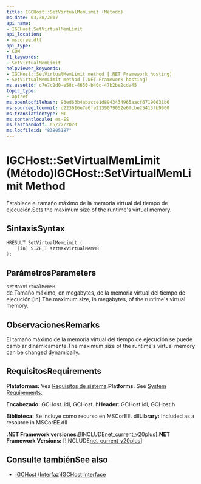```yaml
---
title: IGCHost::SetVirtualMemLimit (Método)
ms.date: 03/30/2017
api_name:
- IGCHost.SetVirtualMemLimit
api_location:
- mscoree.dll
api_type:
- COM
f1_keywords:
- SetVirtualMemLimit
helpviewer_keywords:
- IGCHost::SetVirtualMemLimit method [.NET Framework hosting]
- SetVirtualMemLimit method [.NET Framework hosting]
ms.assetid: c7e7c2d0-e58c-4650-b40c-47b2be2cda45
topic_type:
- apiref
ms.openlocfilehash: 93ed63b4abacce1d8943434965aacf67190631b6
ms.sourcegitcommit: d223616e7e6fe2139079052e6fcbe25413fb9900
ms.translationtype: MT
ms.contentlocale: es-ES
ms.lasthandoff: 05/22/2020
ms.locfileid: "83805187"
---
```

# <a name="igchostsetvirtualmemlimit-method"></a><span data-ttu-id="6678d-102">IGCHost::SetVirtualMemLimit (Método)</span><span class="sxs-lookup"><span data-stu-id="6678d-102">IGCHost::SetVirtualMemLimit Method</span></span>
<span data-ttu-id="6678d-103">Establece el tamaño máximo de la memoria virtual del tiempo de ejecución.</span><span class="sxs-lookup"><span data-stu-id="6678d-103">Sets the maximum size of the runtime's virtual memory.</span></span>  
  
## <a name="syntax"></a><span data-ttu-id="6678d-104">Sintaxis</span><span class="sxs-lookup"><span data-stu-id="6678d-104">Syntax</span></span>  
  
```cpp  
HRESULT SetVirtualMemLimit (  
    [in] SIZE_T sztMaxVirtualMemMB  
);  
```  
  
## <a name="parameters"></a><span data-ttu-id="6678d-105">Parámetros</span><span class="sxs-lookup"><span data-stu-id="6678d-105">Parameters</span></span>  
 `sztMaxVirtualMemMB`  
 <span data-ttu-id="6678d-106">de Tamaño máximo, en megabytes, de la memoria virtual del tiempo de ejecución.</span><span class="sxs-lookup"><span data-stu-id="6678d-106">[in] The maximum size, in megabytes, of the runtime's virtual memory.</span></span>  
  
## <a name="remarks"></a><span data-ttu-id="6678d-107">Observaciones</span><span class="sxs-lookup"><span data-stu-id="6678d-107">Remarks</span></span>  
 <span data-ttu-id="6678d-108">El tamaño máximo de la memoria virtual del tiempo de ejecución se puede cambiar dinámicamente.</span><span class="sxs-lookup"><span data-stu-id="6678d-108">The maximum size of the runtime's virtual memory can be changed dynamically.</span></span>  
  
## <a name="requirements"></a><span data-ttu-id="6678d-109">Requisitos</span><span class="sxs-lookup"><span data-stu-id="6678d-109">Requirements</span></span>  
 <span data-ttu-id="6678d-110">**Plataformas:** Vea [Requisitos de sistema](../../get-started/system-requirements.md).</span><span class="sxs-lookup"><span data-stu-id="6678d-110">**Platforms:** See [System Requirements](../../get-started/system-requirements.md).</span></span>  
  
 <span data-ttu-id="6678d-111">**Encabezado:** GCHost. idl, GCHost. h</span><span class="sxs-lookup"><span data-stu-id="6678d-111">**Header:** GCHost.idl, GCHost.h</span></span>  
  
 <span data-ttu-id="6678d-112">**Biblioteca:** Se incluye como recurso en MSCorEE. dll</span><span class="sxs-lookup"><span data-stu-id="6678d-112">**Library:** Included as a resource in MSCorEE.dll</span></span>  
  
 <span data-ttu-id="6678d-113">**.NET Framework versiones:**[!INCLUDE[net_current_v20plus](../../../../includes/net-current-v20plus-md.md)]</span><span class="sxs-lookup"><span data-stu-id="6678d-113">**.NET Framework Versions:** [!INCLUDE[net_current_v20plus](../../../../includes/net-current-v20plus-md.md)]</span></span>  
  
## <a name="see-also"></a><span data-ttu-id="6678d-114">Consulte también</span><span class="sxs-lookup"><span data-stu-id="6678d-114">See also</span></span>

- [<span data-ttu-id="6678d-115">IGCHost (Interfaz)</span><span class="sxs-lookup"><span data-stu-id="6678d-115">IGCHost Interface</span></span>](igchost-interface.md)
